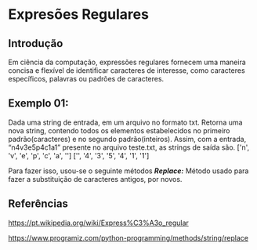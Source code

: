 # Expresões Regulares 

## Introdução

Em ciência da computação, expressões regulares fornecem uma maneira concisa e flexível de identificar caracteres de interesse, como caracteres específicos, palavras ou padrões de caracteres.

## Exemplo 01: 

Dada uma string de entrada, em um arquivo no formato txt. Retorna uma nova string, contendo todos os elementos estabelecidos no primeiro padrão(caracteres) e no segundo padrão(inteiros). Assim, com a entrada, “n4v3e5p4c1a1” presente no arquivo teste.txt, as strings de saída são.
 ['n', 'v', 'e', 'p', 'c', 'a', '']
['', '4', '3', '5', '4', '1', '1']

Para fazer isso, usou-se o seguinte métodos
***Replace:*** Método usado para fazer a substituição de caracteres antigos, por novos.

## Referências

https://pt.wikipedia.org/wiki/Express%C3%A3o_regular

https://www.programiz.com/python-programming/methods/string/replace

